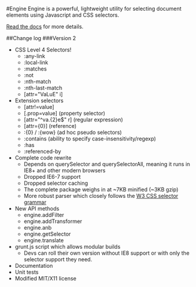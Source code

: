 #Engine
Engine is a powerful, lightweight utility for selecting document elements using
Javascript and CSS selectors.

[Read the docs](https://github.com/EliSnow/Engine/tree/master/docs/toc.md) for
more details.

##Change log
###Version 2
* 	CSS Level 4 Selectors!
	* 	:any-link
	* 	:local-link
	* 	:matches	
	* 	:not
	* 	:nth-match
	* 	:nth-last-match
	* 	[attr="VaLuE" i]
* 	Extension selectors
	* 	[attr!=value]
	* 	\[.prop=value] (property selector)
	* 	\[attr="^va.{2}e$" r] (regular expression)
	* 	\[attr={0}] (reference)
	* 	:{0} / :{wow} (ad hoc pseudo selectors)
	* 	:contains (ability to specify case-insensitivity/regexp)
	* 	:has
	* 	:referenced-by
* 	Complete code rewrite
	*	Depends on querySelector and querySelectorAll, meaning it runs in IE8+
		and other modern browsers
	* 	Dropped IE6-7 support
	* 	Dropped selector caching
	* 	The complete package weighs in at ~7KB minified (~3KB gzip)
	* 	More robust parser which closely follows the
		[W3 CSS selector grammar](http://www.w3.org/TR/css3-selectors/#w3cselgrammar)
* 	New API methods
	* 	engine.addFilter
	* 	engine.addTransformer
	* 	engine.anb
	* 	engine.getSelector
	* 	engine.translate
* 	grunt.js script which allows modular builds
	*	Devs can roll their own version without IE8 support or with only the
		selector support they need.
* 	Documentation
* 	Unit tests
* 	Modified MIT/X11 license